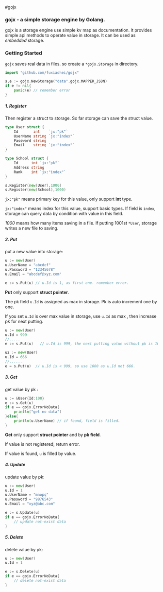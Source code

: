 #gojx


### gojx - a simple storage engine by Golang.

gojx is a storage engine use simple kv map as documentation. It provides simple api methods to operate value in storage.
It can be used as *embedded* storage.

### Getting Started

`gojx` saves real data in files. so create a `*gojx.Storage` in directory.

```go
import "github.com/fuxiaohei/gojx"

s,e := gojx.NewStorage("data",gojx.MAPPER_JSON)
if e != nil{
    panic(e) // remember error
}
```

##### 1. Register

Then register a struct to storage. So far storage can save the struct value.

```go
type User struct {
	Id       int    `jx:"pk"`
	UserName string `jx:"index"`
	Password string
	Email    string `jx:"index"`
}

type School struct {
	Id      int `jx:"pk"`
	Address string
	Rank    int `jx:"index"`
}

s.Register(new(User),1000)
s.Register(new(School),1000)
```

`jx:"pk"` means primary key for this value, only support **int** type.

`jx:"index"` means index for this value, support basic types. If field is `index`, storage can query data by condition with value in this field.

*1000* means how many items saving in a file. If putting 1001st `*User`, storage writes a new file to saving.

##### 2. Put

put a new value into storage:

```go
u := new(User)
u.UserName = "abcdef"
u.Password = "12345678"
u.Email = "abcdef@xyz.com"

e := s.Put(u) // u.Id is 1, as first one. remember error.
```

**Put** only support **struct pointer**.

The pk field `u.Id` is assigned as max in storage. Pk is auto increment one by one.

If you set `u.Id` is over max value in storage, use `u.Id` as max , then increase pk for next putting.

```go
u := new(User)
u.Id = 999
//.....
e := s.Put(u)   // u.Id is 999, the next putting value without pk is 1000.

u2 := new(User)
u.Id = 666
//......
e = s.Put(u)  // u.Id is < 999, so use 1000 as u.Id not 666.
```

##### 3. Get

get value by pk : 

```go
u := &User{Id:100}
e := s.Get(u)
if e == gojx.ErrorNoData{
    println("get no data")
}else{
    println(u.UserName) // if found, field is filled.
}


```

**Get** only support **struct pointer** and by **pk field**.

If value is not registered, return error.

If value is found, `u` is filled by value.

##### 4. Update

update value by pk:

```go
u := new(User)
u.Id = 1
u.UserName = "mnopq"
u.Password = "9876543"
u.Email = "xyz@abc.com"

e := s.Update(u)
if e == gojx.ErrorNoData{
    // update not-exist data
}
```

##### 5. Delete

delete value by pk:

```go
u := new(User)
u.Id = 1

e := s.Delete(u)
if e == gojx.ErrorNoData{
    // delete not-exist data
}
```
